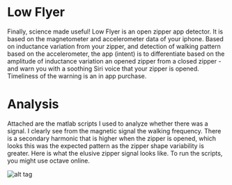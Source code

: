 # Low Flyer
Finally, science made useful!
Low Flyer is an open zipper app detector. It is based on the magnetometer and accelerometer data of your iphone.
Based on inductance variation from your zipper, and detection of walking pattern based on the accelerometer, the app (intent) is to differentiate based on the amplitude of inductance variation an opened zipper from a closed zipper - and warn you with a soothing Siri voice that your zipper is opened. Timeliness of the warning is an in app purchase.

# Analysis
Attached are the matlab scripts I used to analyze whether there was a signal. I clearly see from the magnetic signal the walking frequency. There is a secondary harmonic that is higher when the zipper is opened, which looks this was the expected pattern as the zipper shape variability is greater. 
Here is what the elusive zipper signal looks like. To run the scripts, you might use octave online.

![alt tag](https://cloud.githubusercontent.com/assets/552539/13768359/6d8f9d02-ea32-11e5-883d-625e1db6ffb7.png)
